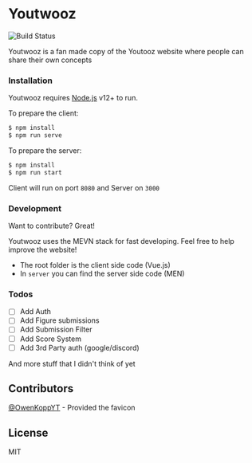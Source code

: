 # Youtwooz

![Build Status](https://travis-ci.com/EgidiuFarcas/youtwooz.svg?branch=master)

Youtwooz is a fan made copy of the Youtooz website where people can share their own concepts

### Installation

Youtwooz requires [Node.js](https://nodejs.org/) v12+ to run.

To prepare the client:

```sh
$ npm install
$ npm run serve
```

To prepare the server:

```sh
$ npm install
$ npm run start
```

Client will run on port ```8080``` and Server on ```3000```

### Development

Want to contribute? Great!

Youtwooz uses the MEVN stack for fast developing. Feel free to help improve the website!

- The root folder is the client side code (Vue.js)
- In `server` you can find the server side code (MEN)

### Todos

 - [ ] Add Auth
 - [ ] Add Figure submissions
 - [ ] Add Submission Filter
 - [ ] Add Score System
 - [ ] Add 3rd Party auth (google/discord)
 
And more stuff that I didn't think of yet

## Contributors

[@OwenKoppYT](https://mobile.twitter.com/OwenKoppYT) - Provided the favicon

License
----

MIT